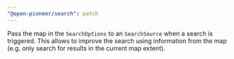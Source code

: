 ```yaml
---
"@open-pioneer/search": patch
---
```


Pass the map in the `SearchOptions` to an `SearchSource` when a search is triggered. This allows to improve the search using information from the map (e.g. only search for results in the current map extent).
